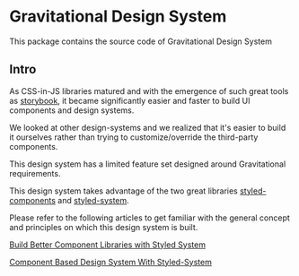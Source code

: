 # Gravitational Design System

This package contains the source code of Gravitational Design System

## Intro

As CSS-in-JS libraries matured and with the emergence of such great tools as
[storybook](https://storybook.js.org/), it became significantly easier and faster to
build UI components and design systems.

We looked at other design-systems and we realized that it's easier to
build it ourselves rather than trying to customize/override the third-party
components.

This design system has a limited feature set designed around Gravitational requirements.

This design system takes advantage of the two great libraries
[styled-components](https://github.com/styled-components/styled-components)
and [styled-system](https://github.com/styled-system/styled-system).

Please refer to the following articles to get familiar with the general
concept and principles on which this design system is built.

[Build Better Component Libraries with Styled System](https://medium.com/styled-components/build-better-component-libraries-with-styled-system-4951653d54ee)

[Component Based Design System With Styled-System](https://varun.ca/styled-system/)
